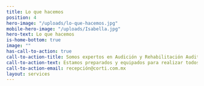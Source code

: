 ```yaml
---
title: Lo que hacemos
position: 4
hero-image: "/uploads/lo-que-hacemos.jpg"
mobile-hero-image: "/uploads/Isabella.jpg"
hero-text: Lo que hacemos
is-home-bottom: true
image: ""
has-call-to-action: true
call-to-action-title: Somos expertos en Audición y Rehabilitación Auditiva.
call-to-action-text: Estamos preparados y equipados para realizar todos los estudios audiológicos necesarios para hacer un diagnóstico certero y mejorar tu comunicación.  Escríbenos al siguiente correo y pregúntanos.
call-to-action-email: recepción@corti.com.mx
layout: services
---
```

